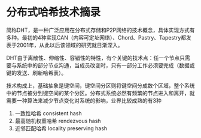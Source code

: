 # 分布式哈希技术摘录

简称DHT，是一种广泛应用在分布式存储和P2P网络的技术概念，具体实现方式有多种。最初的4种实现CAN（内容可定址网络）、Chord、Pastry、Tapestry都发表于2001年，从此以后该领域的研究就日渐深入。

DHT由于离散性、伸缩性、容错性的特性，有个关键的技术点：任一个节点只需要与系统中的部分节点沟通，当成员改变时，只有一部分工作必须要完成（数据或键的发送、刷新哈希表）。

技术构成上，基础抽象是键空间，键空间分区则将键空间分成数个区域，整个系统中的节点被分到键空间的某个分区。分布式系统必然有频繁的节点进入和离开，就需要一种算法来减少节点变化对系统的影响，业界比较成熟的有3种

1. 一致性哈希 consistent hash
2. 最高随机权重哈希 rendezvous hash
3. 近邻匹配哈希 locality preserving hash